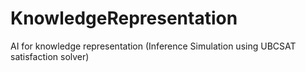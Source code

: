# KnowledgeRepresentation
AI for knowledge representation (Inference Simulation using UBCSAT satisfaction solver)
